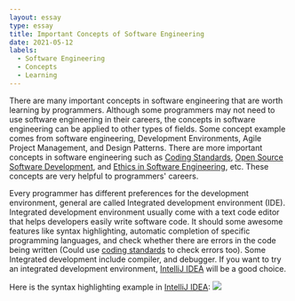 ```yaml
---
layout: essay
type: essay
title: Important Concepts of Software Engineering
date: 2021-05-12
labels:
  - Software Engineering
  - Concepts
  - Learning
---
```


  There are many important concepts in software engineering that are worth learning by programmers. Although some programmers may not need to use software engineering in their careers, the concepts in software engineering can be applied to other types of fields. Some concept example comes from software engineering, Development Environments, Agile Project Management, and Design Patterns. There are more important concepts in software engineering such as [Coding Standards](https://sulao1999.github.io/essays/use-coding-standards-to-get-future-self-thanks.html), [Open Source Software Development](https://github.com/open-source), and [Ethics in Software Engineering](https://www.acm.org/code-of-ethics), etc. These concepts are very helpful to programmers' careers.

  Every programmer has different preferences for the development environment, general are called Integrated development environment (IDE). Integrated development environment usually come with a text code editor that helps developers easily write software code. It should some awesome features like syntax highlighting, automatic completion of specific programming languages, and check whether there are errors in the code being written (Could use [coding standards](https://sulao1999.github.io/essays/use-coding-standards-to-get-future-self-thanks.html) to check errors too). Some Integrated development include compiler, and debugger. If you want to try an integrated development environment, [IntelliJ IDEA](https://www.jetbrains.com/idea/) will be a good choice.

Here is the syntax highlighting example in [IntelliJ IDEA](https://www.jetbrains.com/idea/):
<img class="ui image" src="../images/js-example.jg">
